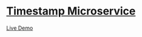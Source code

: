 
# [Timestamp Microservice](https://www.freecodecamp.org/learn/apis-and-microservices/apis-and-microservices-projects/timestamp-microservice)
[Live Demo](https://Timestamp-Microservice.abdelghanymh.repl.co)


